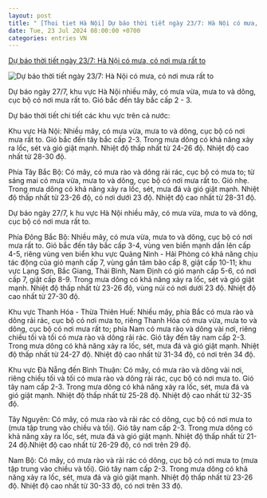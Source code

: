 ```yaml
---
layout: post
title: " [Thoi tiet Hà Nội] Dự báo thời tiết ngày 23/7: Hà Nội có mưa, có nơi mưa rất to"
date: Tue, 23 Jul 2024 08:00:00 +0700
categories: entries VN
---
```

[Dự báo thời tiết ngày 23/7: Hà Nội có mưa, có nơi mưa rất to](https://laodongthudo.vn/du-bao-thoi-tiet-ngay-237-ha-noi-co-mua-co-noi-mua-rat-to-174053.html)

![Dự báo thời tiết ngày 23/7: Hà Nội có mưa, có nơi mưa rất to](https://laodongthudo.vn/stores/news_dataimages/2024/072024/23/01/in_social/du-bao-thoi-tiet-ngay-2372024-ha-noi-cuc-bo-mua-to-gio-bac-den-tay-bac-cap-2-3-20240723010946.jpg?randTime=1721702647)

Dự báo ngày 27/7, khu vực Hà Nội nhiều mây, có mưa vừa, mưa to và dông, cục bộ có nơi mưa rất to. Gió bắc đến tây bắc cấp 2 - 3.

Dự báo thời tiết chi tiết các khu vực trên cả nước:

Khu vực Hà Nội: Nhiều mây, có mưa vừa, mưa to và dông, cục bộ có nơi mưa rất to. Gió bắc đến tây bắc cấp 2-3. Trong mưa dông có khả năng xảy ra lốc, sét và gió giật mạnh. Nhiệt độ thấp nhất từ 24-26 độ. Nhiệt độ cao nhất từ 28-30 độ.

Phía Tây Bắc Bộ: Có mây, có mưa rào và dông rải rác, cục bộ có mưa to; từ sáng mai có mưa vừa, mưa to và dông, cục bộ có nơi mưa rất to. Gió nhẹ. Trong mưa dông có khả năng xảy ra lốc, sét, mưa đá và gió giật mạnh. Nhiệt độ thấp nhất từ 23-26 độ, có nơi dưới 23 độ. Nhiệt độ cao nhất từ 28-31 độ.

Dự báo ngày 27/7, k hu vực Hà Nội nhiều mây, có mưa vừa, mưa to và dông, cục bộ có nơi mưa rất to.

Phía Đông Bắc Bộ: Nhiều mây, có mưa vừa, mưa to và dông, cục bộ có nơi mưa rất to. Gió bắc đến tây bắc cấp 3-4, vùng ven biển mạnh dần lên cấp 4-5, riêng vùng ven biển khu vực Quảng Ninh - Hải Phòng có khả năng chịu tác động của gió mạnh cấp 7, vùng gần tâm bão cấp 8, giật cấp 10-11; khu vực Lạng Sơn, Bắc Giang, Thái Bình, Nam Định có gió mạnh cấp 5-6, có nơi cấp 7, giật cấp 8-9. Trong mưa dông có khả năng xảy ra lốc, sét và gió giật mạnh. Nhiệt độ thấp nhất từ 23-26 độ, vùng núi có nơi dưới 23 độ. Nhiệt độ cao nhất từ 27-30 độ.

Khu vực Thanh Hóa - Thừa Thiên Huế: Nhiều mây, phía Bắc có mưa rào và dông rải rác, cục bộ có nơi mưa to, riêng Thanh Hóa có mưa vừa, mưa to và dông, cục bộ có nơi mưa rất to; phía Nam có mưa rào và dông vài nơi, riêng chiều tối và tối có mưa rào và dông rải rác. Gió tây đến tây nam cấp 2-3. Trong mưa dông có khả năng xảy ra lốc, sét, mưa đá và gió giật mạnh. Nhiệt độ thấp nhất từ 24-27 độ. Nhiệt độ cao nhất từ 31-34 độ, có nơi trên 34 độ.

Khu vực Đà Nẵng đến Bình Thuận: Có mây, có mưa rào và dông vài nơi, riêng chiều tối và tối có mưa rào và dông rải rác, cục bộ có nơi mưa to. Gió tây nam cấp 2-3. Trong mưa dông có khả năng xảy ra lốc, sét, mưa đá và gió giật mạnh. Nhiệt độ thấp nhất từ 25-28 độ. Nhiệt độ cao nhất từ 32-35 độ.

Tây Nguyên: Có mây, có mưa rào và rải rác có dông, cục bộ có nơi mưa to (mưa tập trung vào chiều và tối). Gió tây nam cấp 2-3. Trong mưa dông có khả năng xảy ra lốc, sét, mưa đá và gió giật mạnh. Nhiệt độ thấp nhất từ 21-24 độ.Nhiệt độ cao nhất từ 26-29 độ, có nơi trên 29 độ.

Nam Bộ: Có mây, có mưa rào và rải rác có dông, cục bộ có nơi mưa to (mưa tập trung vào chiều và tối). Gió tây nam cấp 2-3. Trong mưa dông có khả năng xảy ra lốc, sét, mưa đá và gió giật mạnh. Nhiệt độ thấp nhất từ 23-26 độ. Nhiệt độ cao nhất từ 30-33 độ, có nơi trên 33 độ.

